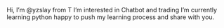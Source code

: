 Hi, I’m @yzslay from T
I’m interested in Chatbot and trading
I’m currently learning python
happy to push my learning process and share with you.
